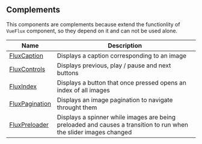 ---
---

## Complements

This components are complements because extend the functionlity of `VueFlux` component, so they depend on it and can not be used alone.

| Name | Description |
|------|-------------|
| [FluxCaption](flux-caption) | Displays a caption corresponding to an image |
| [FluxControls](flux-controls) | Displays previous, play / pause and next buttons |
| [FluxIndex](flux-index) | Displays a button that once pressed opens an index of all images |
| [FluxPagination](flux-pagination) | Displays an image pagination to navigate throught them |
| [FluxPreloader](flux-preloader) | Displays a spinner while images are being preloaded and causes a transition to run when the slider images changed |
